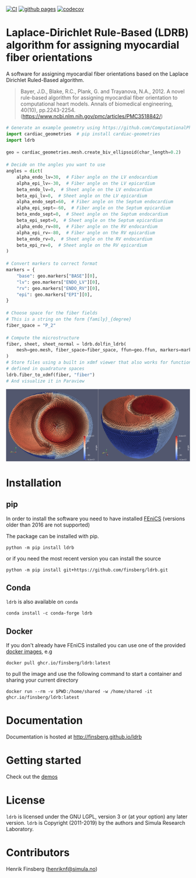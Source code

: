 [![CI](https://github.com/finsberg/ldrb/actions/workflows/main.yml/badge.svg)](https://github.com/finsberg/ldrb/actions/workflows/main.yml)
[![github pages](https://github.com/finsberg/ldrb/actions/workflows/github-pages.yml/badge.svg)](https://github.com/finsberg/ldrb/actions/workflows/github-pages.yml)
[![codecov](https://codecov.io/gh/finsberg/ldrb/branch/main/graph/badge.svg?token=J69bEFdomc)](https://codecov.io/gh/finsberg/ldrb)

# Laplace-Dirichlet Rule-Based (LDRB) algorithm for assigning myocardial fiber orientations


A software for assigning myocardial fiber orientations based on the Laplace Dirichlet Ruled-Based algorithm.

> Bayer, J.D., Blake, R.C., Plank, G. and Trayanova, N.A., 2012.
> A novel rule-based algorithm for assigning myocardial fiber orientation
>to computational heart models. Annals of biomedical engineering, 40(10),
pp.2243-2254.(https://www.ncbi.nlm.nih.gov/pmc/articles/PMC3518842/)

```python
# Generate an example geometry using https://github.com/ComputationalPhysiology/cardiac_geometries
import cardiac_geometries  # pip install cardiac-geometries
import ldrb

geo = cardiac_geometries.mesh.create_biv_ellipsoid(char_length=0.2)

# Decide on the angles you want to use
angles = dict(
    alpha_endo_lv=30,  # Fiber angle on the LV endocardium
    alpha_epi_lv=-30,  # Fiber angle on the LV epicardium
    beta_endo_lv=0,  # Sheet angle on the LV endocardium
    beta_epi_lv=0,  # Sheet angle on the LV epicardium
    alpha_endo_sept=60,  # Fiber angle on the Septum endocardium
    alpha_epi_sept=-60,  # Fiber angle on the Septum epicardium
    beta_endo_sept=0,  # Sheet angle on the Septum endocardium
    beta_epi_sept=0,  # Sheet angle on the Septum epicardium
    alpha_endo_rv=80,  # Fiber angle on the RV endocardium
    alpha_epi_rv=-80,  # Fiber angle on the RV epicardium
    beta_endo_rv=0,  # Sheet angle on the RV endocardium
    beta_epi_rv=0,  # Sheet angle on the RV epicardium
)

# Convert markers to correct format
markers = {
    "base": geo.markers["BASE"][0],
    "lv": geo.markers["ENDO_LV"][0],
    "rv": geo.markers["ENDO_RV"][0],
    "epi": geo.markers["EPI"][0],
}

# Choose space for the fiber fields
# This is a string on the form {family}_{degree}
fiber_space = "P_2"

# Compute the microstructure
fiber, sheet, sheet_normal = ldrb.dolfin_ldrb(
    mesh=geo.mesh, fiber_space=fiber_space, ffun=geo.ffun, markers=markers, **angles
)
# Store files using a built in xdmf viewer that also works for functions
# defined in quadrature spaces
ldrb.fiber_to_xdmf(fiber, "fiber")
# And visualize it in Paraview
```

![_](https://github.com/finsberg/ldrb/raw/main/docs/_static/figures/biv_fiber.png)

# Installation

## pip
In order to install the software you need to have
installed [FEniCS](https://fenicsproject.org) (versions older than 2016
are not supported)

The package can be installed with pip.
```
python -m pip install ldrb
```
or if you need the most recent version you can install the source
```
python -m pip install git+https://github.com/finsberg/ldrb.git
```

## Conda
`ldrb` is also available on `conda`
```
conda install -c conda-forge ldrb
```

## Docker
If you don't already have FEniCS installed you can use one of the provided [docker images](https://github.com/finsberg/ldrb/pkgs/container/ldrb), e.g
```
docker pull ghcr.io/finsberg/ldrb:latest
```
to pull the image and use the following command to start a container and sharing your current directory
```
docker run --rm -v $PWD:/home/shared -w /home/shared -it ghcr.io/finsberg/ldrb:latest
```

# Documentation
Documentation is hosted at http://finsberg.github.io/ldrb

# Getting started
Check out the [demos](http://finsberg.github.io/ldrb/demo_lv.html)

# License
`ldrb` is licensed under the GNU LGPL, version 3 or (at your option) any later version.
`ldrb` is Copyright (2011-2019) by the authors and Simula Research Laboratory.

# Contributors
Henrik Finsberg (henriknf@simula.no)
